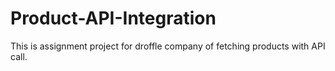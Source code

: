 # Product-API-Integration
This is assignment project for droffle company of fetching products with API call.
